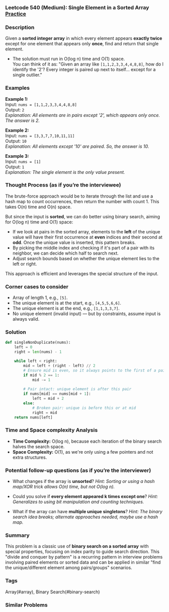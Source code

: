 ### Leetcode 540 (Medium): Single Element in a Sorted Array [Practice](https://leetcode.com/problems/single-element-in-a-sorted-array)

### Description  
Given a **sorted integer array** in which every element appears **exactly twice** except for one element that appears only **once**, find and return that single element.  
- The solution must run in O(log n) time and O(1) space.  
You can think of it as: "Given an array like `[1,1,2,3,3,4,4,8,8]`, how do I identify the '2'? Every integer is paired up next to itself… except for a single outlier."

### Examples  

**Example 1:**  
Input: `nums = [1,1,2,3,3,4,4,8,8]`  
Output: `2`  
*Explanation: All elements are in pairs except '2', which appears only once. The answer is 2.*

**Example 2:**  
Input: `nums = [3,3,7,7,10,11,11]`  
Output: `10`  
*Explanation: All elements except '10' are paired. So, the answer is 10.*

**Example 3:**  
Input: `nums = [1]`  
Output: `1`  
*Explanation: The single element is the only value present.*

### Thought Process (as if you’re the interviewee)  
The brute-force approach would be to iterate through the list and use a hash map to count occurrences, then return the number with count 1. This takes O(n) time and O(n) space.

But since the input is **sorted**, we can do better using binary search, aiming for O(log n) time and O(1) space:

- If we look at pairs in the sorted array, elements to the **left** of the unique value will have their first occurrence at **even** indices and their second at **odd**. Once the unique value is inserted, this pattern breaks.
- By picking the middle index and checking if it's part of a pair with its neighbor, we can decide which half to search next.
- Adjust search bounds based on whether the unique element lies to the left or right.

This approach is efficient and leverages the special structure of the input.

### Corner cases to consider  
- Array of length 1, e.g., `[5]`.
- The unique element is at the start, e.g., `[4,5,5,6,6]`.
- The unique element is at the end, e.g., `[1,1,3,3,7]`.
- No unique element (invalid input) — but by constraints, assume input is always valid.

### Solution

```python
def singleNonDuplicate(nums):
    left = 0
    right = len(nums) - 1

    while left < right:
        mid = left + (right - left) // 2
        # Ensure mid is even, so it always points to the first of a pair
        if mid % 2 == 1:
            mid -= 1
        
        # Pair intact: unique element is after this pair
        if nums[mid] == nums[mid + 1]:
            left = mid + 2
        else:
            # Broken pair: unique is before this or at mid
            right = mid
    return nums[left]
```

### Time and Space complexity Analysis  

- **Time Complexity:** O(log n), because each iteration of the binary search halves the search space.
- **Space Complexity:** O(1), as we're only using a few pointers and not extra structures.

### Potential follow-up questions (as if you’re the interviewer)  

- What changes if the array is **unsorted**?
  *Hint: Sorting or using a hash map/XOR trick allows O(n) time, but not O(log n).*

- Could you solve if **every element appeared k times except one**?
  *Hint: Generalizes to using bit manipulation and counting techniques.*

- What if the array can have **multiple unique singletons**?
  *Hint: The binary search idea breaks; alternate approaches needed, maybe use a hash map.*

### Summary
This problem is a classic use of **binary search on a sorted array** with special properties, focusing on index parity to guide search direction. This "divide and conquer by pattern" is a recurring pattern in interview problems involving paired elements or sorted data and can be applied in similar "find the unique/different element among pairs/groups" scenarios.

### Tags
Array(#array), Binary Search(#binary-search)

### Similar Problems
